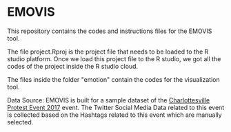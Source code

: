 # EMOVIS

This repository contains the codes and instructions files for the EMOVIS tool. 

The file project.Rproj is the project file that needs to be loaded to the R studio platform. Once we load this project file to the R studio, we got all the codes of the project inside the R studio cloud.

The files inside the folder "emotion" contain the codes for the visualization tool.  

Data Source:
EMOVIS is built for a sample dataset of the [Charlottesville Protest Event 2017](https://en.wikipedia.org/wiki/Unite_the_Right_rally) event.  The Twitter Social Media Data related to this event is collected based on the Hashtags related to this event which are manually selected. 



<!--stackedit_data:
eyJoaXN0b3J5IjpbLTE1NjMzNTkwMSwxNzIyNTE4Nzg3LC0xOD
YwNTg5NDc4LC0xNzAzMTg0NzAzLDEyNDQ4MTAxNzYsMzk1NDMw
NTYwLDIxMTg3ODI5MDksLTE0MTA1OTIwNDMsLTU0MTYyNTc3NS
w0OTcwNTc3NDFdfQ==
-->
